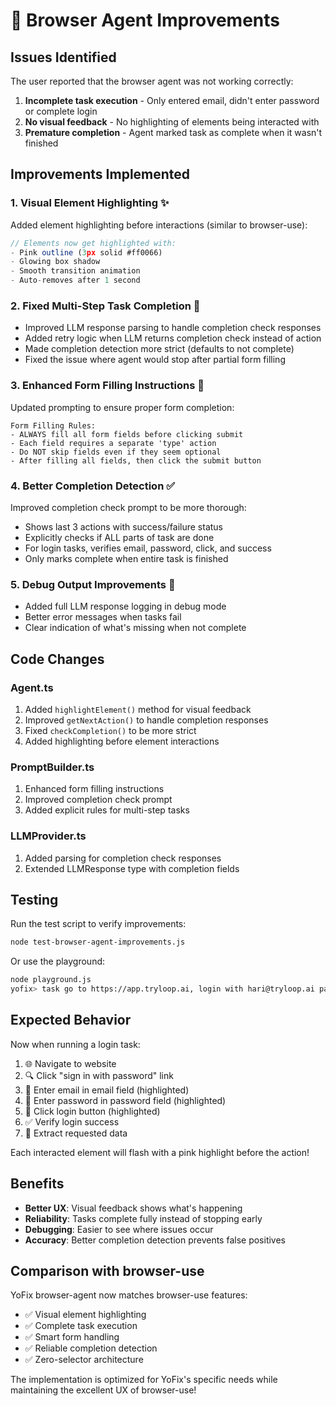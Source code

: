 # 🚀 Browser Agent Improvements

## Issues Identified

The user reported that the browser agent was not working correctly:
1. **Incomplete task execution** - Only entered email, didn't enter password or complete login
2. **No visual feedback** - No highlighting of elements being interacted with
3. **Premature completion** - Agent marked task as complete when it wasn't finished

## Improvements Implemented

### 1. **Visual Element Highlighting** ✨
Added element highlighting before interactions (similar to browser-use):
```javascript
// Elements now get highlighted with:
- Pink outline (3px solid #ff0066)
- Glowing box shadow
- Smooth transition animation
- Auto-removes after 1 second
```

### 2. **Fixed Multi-Step Task Completion** 🔧
- Improved LLM response parsing to handle completion check responses
- Added retry logic when LLM returns completion check instead of action
- Made completion detection more strict (defaults to not complete)
- Fixed the issue where agent would stop after partial form filling

### 3. **Enhanced Form Filling Instructions** 📝
Updated prompting to ensure proper form completion:
```
Form Filling Rules:
- ALWAYS fill all form fields before clicking submit
- Each field requires a separate 'type' action
- Do NOT skip fields even if they seem optional
- After filling all fields, then click the submit button
```

### 4. **Better Completion Detection** ✅
Improved completion check prompt to be more thorough:
- Shows last 3 actions with success/failure status
- Explicitly checks if ALL parts of task are done
- For login tasks, verifies email, password, click, and success
- Only marks complete when entire task is finished

### 5. **Debug Output Improvements** 🐛
- Added full LLM response logging in debug mode
- Better error messages when tasks fail
- Clear indication of what's missing when not complete

## Code Changes

### Agent.ts
1. Added `highlightElement()` method for visual feedback
2. Improved `getNextAction()` to handle completion responses
3. Fixed `checkCompletion()` to be more strict
4. Added highlighting before element interactions

### PromptBuilder.ts
1. Enhanced form filling instructions
2. Improved completion check prompt
3. Added explicit rules for multi-step tasks

### LLMProvider.ts
1. Added parsing for completion check responses
2. Extended LLMResponse type with completion fields

## Testing

Run the test script to verify improvements:
```bash
node test-browser-agent-improvements.js
```

Or use the playground:
```bash
node playground.js
yofix> task go to https://app.tryloop.ai, login with hari@tryloop.ai password Loop@134
```

## Expected Behavior

Now when running a login task:
1. 🌐 Navigate to website
2. 🔍 Click "sign in with password" link
3. 📧 Enter email in email field (highlighted)
4. 🔑 Enter password in password field (highlighted)
5. 🚀 Click login button (highlighted)
6. ✅ Verify login success
7. 📄 Extract requested data

Each interacted element will flash with a pink highlight before the action!

## Benefits

- **Better UX**: Visual feedback shows what's happening
- **Reliability**: Tasks complete fully instead of stopping early  
- **Debugging**: Easier to see where issues occur
- **Accuracy**: Better completion detection prevents false positives

## Comparison with browser-use

YoFix browser-agent now matches browser-use features:
- ✅ Visual element highlighting
- ✅ Complete task execution
- ✅ Smart form handling
- ✅ Reliable completion detection
- ✅ Zero-selector architecture

The implementation is optimized for YoFix's specific needs while maintaining the excellent UX of browser-use!